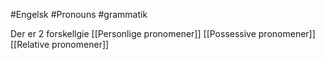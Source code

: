 #Engelsk #Pronouns #grammatik

Der er 2 forskellgie
	[[Personlige pronomener]]
	[[Possessive pronomener]]
[[Relative pronomener]]